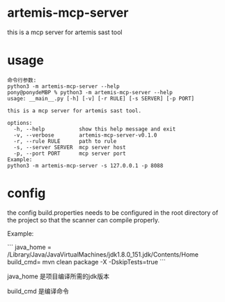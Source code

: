 # artemis-mcp-server
this is a mcp server for artemis sast tool
# usage
```
命令行参数:
python3 -m artemis-mcp-server --help
pony@ponydeMBP % python3 -m artemis-mcp-server --help
usage: __main__.py [-h] [-v] [-r RULE] [-s SERVER] [-p PORT]

this is a mcp server for artemis sast tool.

options:
  -h, --help           show this help message and exit
  -v, --verbose        artemis-mcp-server-v0.1.0
  -r, --rule RULE      path to rule
  -s, --server SERVER  mcp server host
  -p, --port PORT      mcp server port
Example:
python3 -m artemis-mcp-server -s 127.0.0.1 -p 8088
```
# config
<p>the config build.properties needs to be configured in the root directory of the project so that the scanner can compile properly.</p>
<p>Example:</p>
```
java_home = /Library/Java/JavaVirtualMachines/jdk1.8.0_151.jdk/Contents/Home
build_cmd= mvn clean package -X -DskipTests=true
```
<p>java_home 是项目编译所需的jdk版本</p>
<p>build_cmd 是编译命令</p>
